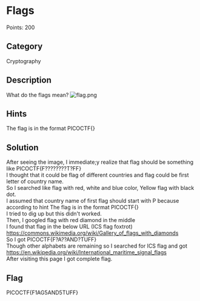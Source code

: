 # Flags
Points: 200

## Category 
Cryptography

## Description
What do the flags mean?
![flag.png](https://github.com/janki2709/picoCTF-2020-write-up/Cryptography/Flags/flag.png?raw=true)

## Hints
The flag is in the format PICOCTF{}

## Solution
After seeing the image, I immediate;y realize that flag should be something like PICOCTF{F????????T?FF}   
I thought that it could be flag of different countries and flag could be first letter of country name.  
So I searched like flag with red, white and blue color, Yellow flag with black dot.  
I assumed that country name of first flag should start with P because according to hint The flag is in the format PICOCTF{}  
I tried to dig up but this didn't worked.   
Then, I googled flag with red diamond in the middle  
I found that flag in the below URL (ICS flag foxtrot)  
https://commons.wikimedia.org/wiki/Gallery_of_flags_with_diamonds  
So I got PICOCTF{F?A??AND?TUFF}  
Though other alphabets are remaining so I searched for ICS flag and got   
https://en.wikipedia.org/wiki/International_maritime_signal_flags  
After visiting this page I got complete flag.  

## Flag
PICOCTF{F1AG5AND5TUFF}
